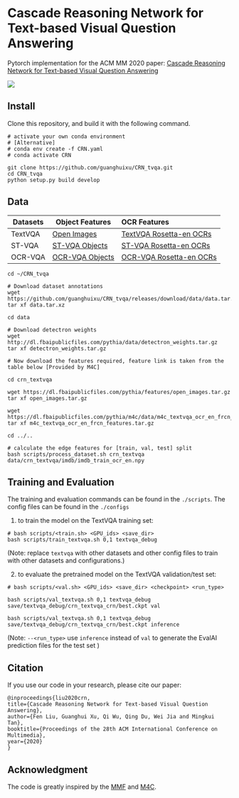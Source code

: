 

# Cascade Reasoning Network for Text-based Visual Question Answering

Pytorch implementation for the ACM MM 2020 paper: [Cascade Reasoning Network for Text-based Visual Question Answering](https://github.com/guanghuixu/CRN_tvqa)

![](https://github.com/guanghuixu/CRN_tvqa/blob/master/docs/source/models/overview.png)

## Install

Clone this repository, and build it with the following command.
```
# activate your own conda environment
# [Alternative]
# conda env create -f CRN.yaml
# conda activate CRN

git clone https://github.com/guanghuixu/CRN_tvqa.git
cd CRN_tvqa
python setup.py build develop
```
## Data

| Datasets      | Object Features | OCR Features |
|--------------|-------------------------------|:------------------------------|
| TextVQA      | [Open Images](https://dl.fbaipublicfiles.com/pythia/features/open_images.tar.gz) | [TextVQA Rosetta-en OCRs](https://dl.fbaipublicfiles.com/pythia/m4c/data/m4c_textvqa_ocr_en_frcn_features.tar.gz) |
| ST-VQA      | [ST-VQA Objects](https://dl.fbaipublicfiles.com/pythia/m4c/data/m4c_stvqa_obj_frcn_features.tar.gz) | [ST-VQA Rosetta-en OCRs](https://dl.fbaipublicfiles.com/pythia/m4c/data/m4c_stvqa_ocr_en_frcn_features.tar.gz) |
| OCR-VQA      | [OCR-VQA Objects](https://dl.fbaipublicfiles.com/pythia/m4c/data/m4c_ocrvqa_obj_frcn_features.tar.gz) | [OCR-VQA Rosetta-en OCRs](https://dl.fbaipublicfiles.com/pythia/m4c/data/m4c_ocrvqa_ocr_en_frcn_features.tar.gz) |

```
cd ~/CRN_tvqa

# Download dataset annotations
wget https://github.com/guanghuixu/CRN_tvqa/releases/download/data/data.tar.xz  
tar xf data.tar.xz

cd data

# Download detectron weights
wget http://dl.fbaipublicfiles.com/pythia/data/detectron_weights.tar.gz
tar xf detectron_weights.tar.gz

# Now download the features required, feature link is taken from the table below [Provided by M4C]

cd crn_textvqa

wget https://dl.fbaipublicfiles.com/pythia/features/open_images.tar.gz
tar xf open_images.tar.gz

wget https://dl.fbaipublicfiles.com/pythia/m4c/data/m4c_textvqa_ocr_en_frcn_features.tar.gz
tar xf m4c_textvqa_ocr_en_frcn_features.tar.gz

cd ../..

# calculate the edge features for [train, val, test] split
bash scripts/process_dataset.sh crn_textvqa data/crn_textvqa/imdb/imdb_train_ocr_en.npy
```

## Training and Evaluation

The training and evaluation commands can be found in the `./scripts`. The config files can be found in the `./configs`

1) to train the model on the TextVQA training set:

```
# bash scripts/<train.sh> <GPU_ids> <save_dir>
bash scripts/train_textvqa.sh 0,1 textvqa_debug
```

(Note: replace `textvqa` with other datasets and other config files to train with other datasets and configurations.)

2) to evaluate the pretrained model on the TextVQA validation/test set:

```
# bash scripts/<val.sh> <GPU_ids> <save_dir> <checkpoint> <run_type>

bash scripts/val_textvqa.sh 0,1 textvqa_debug save/textvqa_debug/crn_textvqa_crn/best.ckpt val

bash scripts/val_textvqa.sh 0,1 textvqa_debug save/textvqa_debug/crn_textvqa_crn/best.ckpt inference
```
(Note: `--<run_type>` use `inference` instead of `val` to generate the EvalAI prediction files for the test set )

## Citation

If you use our code in your research, please cite our paper:

```
@inproceedings{liu2020crn, 
title={Cascade Reasoning Network for Text-based Visual Question Answering},
author={Fen Liu, Guanghui Xu, Qi Wu, Qing Du, Wei Jia and Mingkui Tan}, 
booktitle={Proceedings of the 28th ACM International Conference on Multimedia},  
year={2020}
}
```

## Acknowledgment

The code is greatly inspired by the [MMF](https://mmf.readthedocs.io/en/latest/) and [M4C](https://github.com/ronghanghu/pythia).
